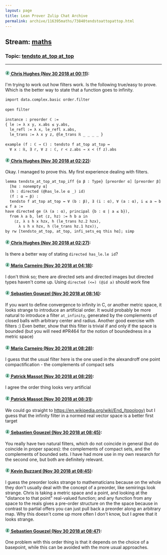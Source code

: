 ```yaml
---
layout: page
title: Lean Prover Zulip Chat Archive 
permalink: archive/116395maths/73840tendstoattopattop.html
---
```


## Stream: [maths](index.html)
### Topic: [tendsto at_top at_top](73840tendstoattopattop.html)

---

#### [![Click to go to Zulip](../../assets/img/zulip2.png) Chris Hughes (Nov 30 2018 at 00:11)](https://leanprover.zulipchat.com/#narrow/stream/116395-maths/topic/tendsto%20at_top%20at_top/near/148827429):
I'm trying to work out how filters work. Is the following true/easy to prove. Which is the better way to state that a function goes to infinity.

```lean
import data.complex.basic order.filter

open filter

instance : preorder ℂ :=
{ le := λ x y, x.abs ≤ y.abs,
  le_refl := λ x, le_refl x.abs,
  le_trans := λ x y z, @le_trans ℝ _ _ _ _ }

example (f : ℂ → ℂ) : tendsto f at_top at_top ↔ 
  ∀ x : ℝ, ∃ r, ∀ z : ℂ, r < z.abs → x < (f z).abs 
```

#### [![Click to go to Zulip](../../assets/img/zulip2.png) Chris Hughes (Nov 30 2018 at 02:22)](https://leanprover.zulipchat.com/#narrow/stream/116395-maths/topic/tendsto%20at_top%20at_top/near/148833438):
Okay. I managed to prove this. My first experience dealing with filters.
```lean
lemma tendsto_at_top_at_top_iff {α β : Type} [preorder α] [preorder β] 
  [hα : nonempty α] 
  (h : directed (@has_le.le α _) id)
  (f : α → β) : 
  tendsto f at_top at_top ↔ ∀ (b : β), ∃ (i : α), ∀ (a : α), i ≤ a → b ≤ f a :=
have directed ge (λ (a : α), principal {b : α | a ≤ b}),
  from λ a b, let ⟨z, hz⟩ := h b a in 
    ⟨z, λ s h x hzx, h (le_trans hz.2 hzx), 
      λ s h x hzx, h (le_trans hz.1 hzx)⟩,
by rw [tendsto_at_top, at_top, infi_sets_eq this hα]; simp
```

#### [![Click to go to Zulip](../../assets/img/zulip2.png) Chris Hughes (Nov 30 2018 at 02:27)](https://leanprover.zulipchat.com/#narrow/stream/116395-maths/topic/tendsto%20at_top%20at_top/near/148833637):
Is there a better way of stating `directed has_le.le id`?

#### [![Click to go to Zulip](../../assets/img/zulip2.png) Mario Carneiro (Nov 30 2018 at 04:18)](https://leanprover.zulipchat.com/#narrow/stream/116395-maths/topic/tendsto%20at_top%20at_top/near/148837870):
I don't think so; there are directed sets and directed images but directed types haven't come up. Using `directed (<=) (@id a)` should work fine

#### [![Click to go to Zulip](../../assets/img/zulip2.png) Sebastien Gouezel (Nov 30 2018 at 08:14)](https://leanprover.zulipchat.com/#narrow/stream/116395-maths/topic/tendsto%20at_top%20at_top/near/148845760):
If you want to define convergence to infinity in C, or another metric space, it looks strange to introduce an artificial order. It would probably be more natural to introduce a filter `at_infinity`, generated by the complements of closed balls with arbitrary center and radius. Another good exercise with filters :) Even better, show that this filter is trivial if and only if the space is bounded (but you will need #PR464 for the notion of boundedness in a metric space)

#### [![Click to go to Zulip](../../assets/img/zulip2.png) Mario Carneiro (Nov 30 2018 at 08:28)](https://leanprover.zulipchat.com/#narrow/stream/116395-maths/topic/tendsto%20at_top%20at_top/near/148846186):
I guess that the usual filter here is the one used in the alexandroff one point compactification - the complements of compact sets

#### [![Click to go to Zulip](../../assets/img/zulip2.png) Patrick Massot (Nov 30 2018 at 08:29)](https://leanprover.zulipchat.com/#narrow/stream/116395-maths/topic/tendsto%20at_top%20at_top/near/148846197):
I agree the order thing looks very artificial

#### [![Click to go to Zulip](../../assets/img/zulip2.png) Patrick Massot (Nov 30 2018 at 08:31)](https://leanprover.zulipchat.com/#narrow/stream/116395-maths/topic/tendsto%20at_top%20at_top/near/148846260):
We could go straight to https://en.wikipedia.org/wiki/End_(topology) but I guess that the infinity filter in a normed real vector space is a better first target

#### [![Click to go to Zulip](../../assets/img/zulip2.png) Sebastien Gouezel (Nov 30 2018 at 08:45)](https://leanprover.zulipchat.com/#narrow/stream/116395-maths/topic/tendsto%20at_top%20at_top/near/148846681):
You really have two natural filters, which do not coincide in general (but do coincide in proper spaces): the complements of compact sets, and the complements of bounded sets. I have had more use in my own research for the second one, but both are definitely relevant.

#### [![Click to go to Zulip](../../assets/img/zulip2.png) Kevin Buzzard (Nov 30 2018 at 08:45)](https://leanprover.zulipchat.com/#narrow/stream/116395-maths/topic/tendsto%20at_top%20at_top/near/148846684):
I guess the preorder looks strange to mathematicians because on the whole they don't usually deal with the concept of a preorder, like semirings look strange. Chris is taking a metric space and a point, and looking at the "distance to that point" real-valued function; and any function from any space to the reals gives a pre-order structure on the the space because in contrast to partial offers you can just pull back a preorder along an arbitrary map. Why this doesn't come up more often I don't know, but I agree that it looks strange.

#### [![Click to go to Zulip](../../assets/img/zulip2.png) Sebastien Gouezel (Nov 30 2018 at 08:47)](https://leanprover.zulipchat.com/#narrow/stream/116395-maths/topic/tendsto%20at_top%20at_top/near/148846741):
One problem with this order thing is that it depends on the choice of a basepoint, while this can be avoided with the more usual approaches.


